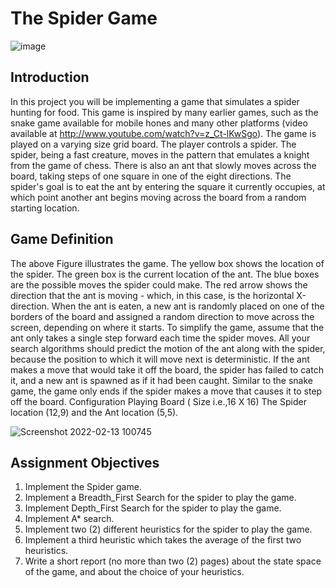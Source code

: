 # The Spider Game
![image](https://user-images.githubusercontent.com/99129061/153744775-84e0faff-391a-4f78-ac42-b75a4f8a7d7c.png)

## Introduction
In this project you will be implementing a game that simulates a spider hunting for food. This game is inspired by many earlier games, such as the snake game available for mobile hones and many other platforms (video available at http://www.youtube.com/watch?v=z_Ct-lKwSgo).
The game is played on a varying size grid board. The player controls a spider. The spider,
being a fast creature, moves in the pattern that emulates a knight from the game of chess. There is also an ant that slowly moves across the board, taking steps of one square in one of the eight directions. The spider's goal is to eat the ant by entering the square it currently occupies, at which point another ant begins moving across the board from a random starting location.

## Game Definition
The above Figure illustrates the game. The yellow box shows the location of the spider. The green box is the current location of the ant. The blue boxes are the possible moves the spider could make. The red arrow shows the direction that the ant is moving - which, in this case, is the horizontal X-direction. When the ant is eaten, a new ant is randomly placed on one of the borders of the board and assigned a random direction to move across the screen, depending on where it starts.
To simplify the game, assume that the ant only takes a single step forward each time the spider moves. All your search algorithms should predict the motion of the ant along with the spider, because the position to which it will move next is deterministic. If the ant makes a move that would take it off the board, the spider has failed to catch it, and a new ant is spawned as if it had been caught.
Similar to the snake game, the game only ends if the spider makes a move that causes it to step off the board.
Configuration Playing Board ( Size i.e.,16 X 16)
The Spider location (12,9) and the Ant location (5,5).

![Screenshot 2022-02-13 100745](https://user-images.githubusercontent.com/99129061/153744631-5730ab19-8a0c-41a7-b8ad-e83274597f8b.png)

## Assignment Objectives
1. Implement the Spider game.
1. Implement a Breadth_First Search for the spider to play the game.
1. Implement Depth_First Search for the spider to play the game.
1. Implement A* search.
1. Implement two (2) different heuristics for the spider to play the game.
1. Implement a third heuristic which takes the average of the first two heuristics.
1. Write a short report (no more than two (2) pages) about the state space of the game, and about the choice of your heuristics.




